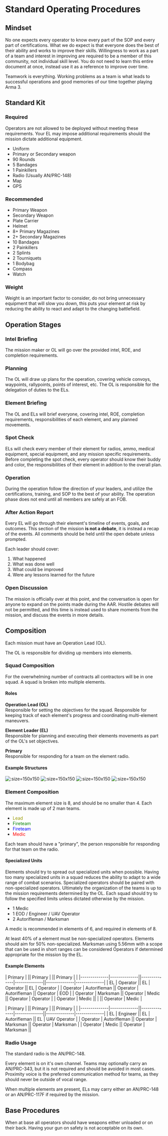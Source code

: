 # Standard Operating Procedures

## Mindset

No one expects every operator to know every part of the SOP and every part of certifications. What we do expect is that everyone does the best of their ability and works to improve their skills. Willingness to work as a part of a team and interest in improving are required to be a member of this community, not individual skill level. You do not need to learn this entire document at once, instead use it as a reference to improve over time.

Teamwork is everything. Working problems as a team is what leads to successful operations and good memories of our time together playing Arma 3.

## Standard Kit

### Required

Operators are not allowed to be deployed without meeting these requirements. Your EL may impose additional requirements should the mission dictate additional equipment.

- Uniform
- Primary or Secondary weapon
- 90 Rounds
- 5 Bandages
- 1 Painkillers
- Radio (Usually AN/PRC-148)
- Map
- GPS

### Recommended

- Primary Weapon
- Secondary Weapon
- Plate Carrier
- Helmet
- 8+ Primary Magazines
- 2+ Secondary Magazines
- 10 Bandages
- 2 Painkillers
- 2 Splints
- 2 Tourniquets
- 1 Bodybag
- Compass
- Watch

### Weight

Weight is an important factor to consider, do not bring unnecessary equipment that will slow you down, this puts your element at risk by reducing the ability to react and adapt to the changing battlefield.

## Operation Stages

### Intel Briefing

The mission maker or OL will go over the provided intel, ROE, and completion requirements.

### Planning

The OL will draw up plans for the operation, covering vehicle convoys, waypoints, rallypoints, points of interest, etc. The OL is responsible for the delegation of duties to the ELs.

### Element Briefing

The OL and ELs will brief everyone, covering intel, ROE, completion requirements, responsibilities of each element, and any planned movements.

### Spot Check

ELs will check every member of their element for radios, ammo, medical equipment, special equipment, and any mission specific requirements. Before completing the spot check, every operator should know their buddy and color, the responsibilities of their element in addition to the overall plan.

### Operation

During the operation follow the direction of your leaders, and utilize the certifications, training, and SOP to the best of your ability. The operation phase does not end until all members are safely at an FOB.

### After Action Report

Every EL will go through their element's timeline of events, goals, and outcomes. This section of the mission **is not a debate**, it is instead a recap of the events. All comments should be held until the open debate unless prompted.

Each leader should cover:

1. What happened
2. What was done well
3. What could be improved
4. Were any lessons learned for the future

### Open Discussion

The mission is officially over at this point, and the conversation is open for anyone to expand on the points made during the AAR. Hostile debates will not be permitted, and this time is instead used to share moments from the mission, and discuss the events in more details.

## Composition

Each mission must have an Operation Lead (OL).

The OL is responsible for dividing up members into elements.

### Squad Composition

For the overwhelming number of contracts all contractors will be in one squad. A squad is broken into multiple elements.

#### Roles

**Operation Lead (OL)**  
Responsible for setting the objectives for the squad. Responsible for keeping track of each element's progress and coordinating multi-element maneuvers.

**Element Leader (EL)**  
Responsible for planning and executing their elements movements as part of the OL's set objectives.

**Primary**  
Responsible for responding for a team on the element radio.

#### Example Structures

![](img/squad_a.png ':size=150x150')
![](img/squad_b.png ':size=150x150')
![](img/squad_c.png ':size=150x150') 
![](img/squad_d.png ':size=150x150') 

### Element Composition

The maximum element size is 8, and should be no smaller than 4. Each element is made up of 2 man teams.

- <span style="color:#999900">Lead</span>
- <span style="color:green">Fireteam</span>
- <span style="color:blue">Fireteam</span>
- <span style="color:red">Medic</span>

Each team should have a "primary", the person responsible for responding for that team on the radio.

#### Specialized Units

Elements should try to spread out specialized units when possible. Having too many specialized units in a squad reduces the ability to adapt to a wide range of combat scenarios. Specialized operators should be paired with non-specialized operators. Ultimately the organization of the teams is up to the mission requirements determined by the OL. Each squad should try to follow the specified limits unless dictated otherwise by the mission.

- 1 Medic
- 1 EOD / Engineer / UAV Operator
- 2 Autorifleman / Marksman

A medic is recommended in elements of 6, and required in elements of 8.

At least 40% of a element must be non-specialized operators. Elements should aim for 50% non-specialized. Marksman using 5.56mm with a scope that can be used in short ranges can be considered Operators if determined appropriate for the mission by the EL.

#### Example Elements

| Primary      |              || Primary      |              || Primary      |              |
|--------------|--------------||--------------|--------------||--------------|--------------|
| EL           | Operator     || EL           | Operator     || EL           | Operator     |
| Operator     | Autorifleman || Operator     | Autorifleman || Operator     | EOD          |
| Operator     | Marksman     || Operator     | Medic        || Operator     | Operator     |
| Operator     | Medic        ||              |              || Operator     | Medic        |

| Primary      |              || Primary      |              || Primary      |              |
|--------------|--------------||--------------|--------------||--------------|--------------|
| EL           | Engineer     || EL           | Autorifleman || EL           | UAV Operator |
| Operator     | Autorifleman || Operator     | Marksman     || Operator     | Marksman     |
| Operator     | Medic        || Operator     | Marksman     ||

### Radio Usage

The standard radio is the AN/PRC-148.

Every element is on it's own channel. Teams may optionally carry an AN/PRC-343, but it is not required and should be avoided in most cases. Proximity voice is the preferred communication method for teams, as they should never be outside of vocal range.

When multiple elements are present, ELs may carry either an AN/PRC-148 or an AN/PRC-117F if required by the mission.

## Base Procedures

When at base all operators should have weapons either unloaded or on their back. Having your gun on safety is not acceptable on its own.

